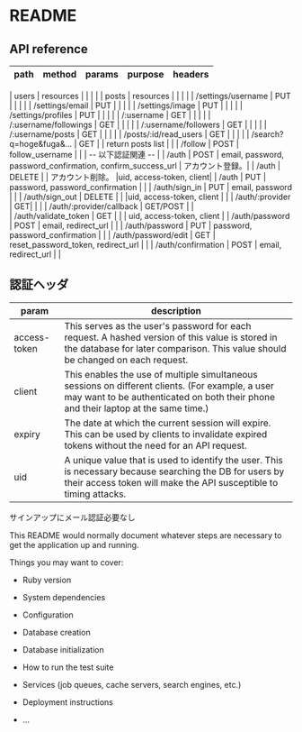 # README

## API reference

|  path  | method | params | purpose  | headers|
| ---- | ---- | ---- | ---- | ---- |

|  users | resources | |  | |
|  posts | resources | |  | |
|  /settings/username | PUT | |  | |
|  /settings/email | PUT | |  | |
|  /settings/image | PUT | |  | |
|  /settings/profiles | PUT | |  | |
|  /:username | GET | |  | |
|  /:username/followings | GET | |  | |
|  /:username/followers | GET | |  | |
|  /:username/posts | GET | |  | |
|  /posts/:id/read_users | GET | |  | |
|  /search?q=hoge&fuga&... | GET |  | return posts list | |
|  /follow | POST | follow_username |  |
| -- 以下認証関連 -- |
|  /auth  | POST | email, password, password_confirmation, confirm_success_url | アカウント登録。|
|  /auth  | DELETE  |  |   アカウント削除。  |uid, access-token, client|
|  /auth  | PUT  | password, password_confirmation |    |
|  /auth/sign_in  | PUT  | email, password |    |
|  /auth/sign_out  | DELETE  | |   |uid, access-token, client | |
|  /auth/:provider | GET| | |
| /auth/:provider/callback | GET/POST | |  
| /auth/validate_token | GET | | | uid, access-token, client |
| /auth/password | POST | email, redirect_url | |
| /auth/password | PUT | password, password_confirmation | |
| /auth/password/edit | GET | reset_password_token, redirect_url | |
| /auth/confirmation | POST | email, redirect_url | |

## 認証ヘッダ




| param | description |
| ---- | ---- | 
| access-token | This serves as the user's password for each request. A hashed version of this value is stored in the database for later comparison. This value should be changed on each request. |
| client | This enables the use of multiple simultaneous sessions on different clients. (For example, a user may want to be authenticated on both their phone and their laptop at the same time.) |
| expiry | The date at which the current session will expire. This can be used by clients to invalidate expired tokens without the need for an API request. |
| uid | A unique value that is used to identify the user. This is necessary because searching the DB for users by their access token will make the API susceptible to timing attacks. |




サインアップにメール認証必要なし



This README would normally document whatever steps are necessary to get the
application up and running.

Things you may want to cover:

* Ruby version

* System dependencies

* Configuration

* Database creation

* Database initialization

* How to run the test suite

* Services (job queues, cache servers, search engines, etc.)

* Deployment instructions

* ...
